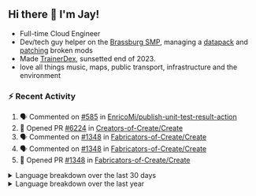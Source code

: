 ## Hi there 👋 I'm Jay!
- Full-time Cloud Engineer
- Dev/tech guy helper on the [Brassburg SMP](https://www.minecraftiplist.com/server/BrassburgACreateModServer1.19.2-26937), managing a [datapack](https://github.com/TurnrDev/BrassburgDatapack) and [patching](https://github.com/mrh0/createaddition/pull/731) broken mods
- Made [TrainerDex](https://www.github.com/TrainerDex), sunsetted end of 2023.
- love all things music, maps, public transport, infrastructure and the environment

### :zap: Recent Activity

<!--START_SECTION:activity-->
1. 🗣 Commented on [#585](https://github.com/EnricoMi/publish-unit-test-result-action/pull/585#issuecomment-2011967879) in [EnricoMi/publish-unit-test-result-action](https://github.com/EnricoMi/publish-unit-test-result-action)
2. 💪 Opened PR [#6224](https://github.com/Creators-of-Create/Create/pull/6224) in [Creators-of-Create/Create](https://github.com/Creators-of-Create/Create)
3. 🗣 Commented on [#1348](https://github.com/Fabricators-of-Create/Create/pull/1348#issuecomment-1969551438) in [Fabricators-of-Create/Create](https://github.com/Fabricators-of-Create/Create)
4. 🗣 Commented on [#1348](https://github.com/Fabricators-of-Create/Create/pull/1348#issuecomment-1969546142) in [Fabricators-of-Create/Create](https://github.com/Fabricators-of-Create/Create)
5. 💪 Opened PR [#1348](https://github.com/Fabricators-of-Create/Create/pull/1348) in [Fabricators-of-Create/Create](https://github.com/Fabricators-of-Create/Create)
<!--END_SECTION:activity-->

<details>
  <summary>Language breakdown over the last 30 days</summary>
  
  [<img src="https://wakatime.com/share/@TurnrDev/4142a9ac-7325-4d2f-a2bb-ec199b5c798c.svg" alt="A graph showing a rundown of my languages used in the past 30 days. Unforunately, I am unable to autogen alt headers for this at the moment."/>](https://wakatime.com/@TurnrDev)
</details>

<details>
  <summary>Language breakdown over the last year</summary>
  
  [<img src="https://github-readme-stats.vercel.app/api/wakatime?username=TurnrDev&layout=compact" alt="A graph showing a rundown of my languages used in the past year. Unforunately, I am unable to autogen alt headers for this at the moment." />](https://wakatime.com/@TurnrDev)
</details>

